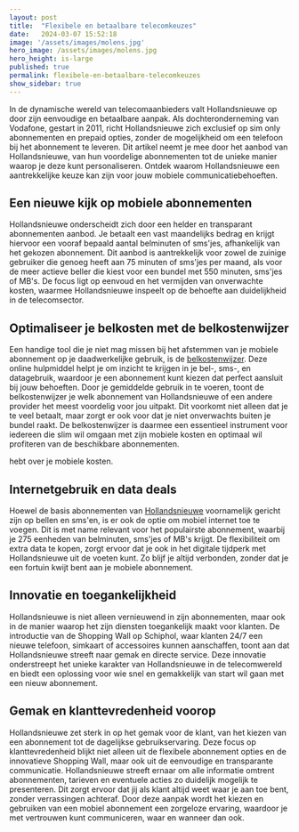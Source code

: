 ```yaml
---
layout: post
title:  "Flexibele en betaalbare telecomkeuzes"
date:   2024-03-07 15:52:18
image: '/assets/images/molens.jpg'
hero_image: /assets/images/molens.jpg
hero_height: is-large
published: true
permalink: flexibele-en-betaalbare-telecomkeuzes
show_sidebar: true
---
```


In de dynamische wereld van telecomaanbieders valt Hollandsnieuwe op door zijn eenvoudige en betaalbare aanpak. Als dochteronderneming van Vodafone, gestart in 2011, richt Hollandsnieuwe zich exclusief op sim only abonnementen en prepaid opties, zonder de mogelijkheid om een telefoon bij het abonnement te leveren. Dit artikel neemt je mee door het aanbod van Hollandsnieuwe, van hun voordelige abonnementen tot de unieke manier waarop je deze kunt personaliseren. Ontdek waarom Hollandsnieuwe een aantrekkelijke keuze kan zijn voor jouw mobiele communicatiebehoeften.

## Een nieuwe kijk op mobiele abonnementen

Hollandsnieuwe onderscheidt zich door een helder en transparant abonnementen aanbod. Je betaalt een vast maandelijks bedrag en krijgt hiervoor een vooraf bepaald aantal belminuten of sms'jes, afhankelijk van het gekozen abonnement. Dit aanbod is aantrekkelijk voor zowel de zuinige gebruiker die genoeg heeft aan 75 minuten of sms'jes per maand, als voor de meer actieve beller die kiest voor een bundel met 550 minuten, sms'jes of MB's. De focus ligt op eenvoud en het vermijden van onverwachte kosten, waarmee Hollandsnieuwe inspeelt op de behoefte aan duidelijkheid in de telecomsector.

## Optimaliseer je belkosten met de belkostenwijzer

Een handige tool die je niet mag missen bij het afstemmen van je mobiele abonnement op je daadwerkelijke gebruik, is de [belkostenwijzer](http://belkostenwijzer.nl). Deze online hulpmiddel helpt je om inzicht te krijgen in je bel-, sms-, en datagebruik, waardoor je een abonnement kunt kiezen dat perfect aansluit bij jouw behoeften. Door je gemiddelde gebruik in te voeren, toont de belkostenwijzer je welk abonnement van Hollandsnieuwe of een andere provider het meest voordelig voor jou uitpakt. Dit voorkomt niet alleen dat je te veel betaalt, maar zorgt er ook voor dat je niet onverwachts buiten je bundel raakt. De belkostenwijzer is daarmee een essentieel instrument voor iedereen die slim wil omgaan met zijn mobiele kosten en optimaal wil profiteren van de beschikbare abonnementen.

hebt over je mobiele kosten.

## Internetgebruik en data deals

Hoewel de basis abonnementen van [Hollandsnieuwe](https://belkostenwijzer.nl/provider/hollandsnieuwe/) voornamelijk gericht zijn op bellen en sms'en, is er ook de optie om mobiel internet toe te voegen. Dit is met name relevant voor het populairste abonnement, waarbij je 275 eenheden van belminuten, sms'jes of MB's krijgt. De flexibiliteit om extra data te kopen, zorgt ervoor dat je ook in het digitale tijdperk met Hollandsnieuwe uit de voeten kunt. Zo blijf je altijd verbonden, zonder dat je een fortuin kwijt bent aan je mobiele abonnement.

## Innovatie en toegankelijkheid

Hollandsnieuwe is niet alleen vernieuwend in zijn abonnementen, maar ook in de manier waarop het zijn diensten toegankelijk maakt voor klanten. De introductie van de Shopping Wall op Schiphol, waar klanten 24/7 een nieuwe telefoon, simkaart of accessoires kunnen aanschaffen, toont aan dat Hollandsnieuwe streeft naar gemak en directe service. Deze innovatie onderstreept het unieke karakter van Hollandsnieuwe in de telecomwereld en biedt een oplossing voor wie snel en gemakkelijk van start wil gaan met een nieuw abonnement.

## Gemak en klanttevredenheid voorop

Hollandsnieuwe zet sterk in op het gemak voor de klant, van het kiezen van een abonnement tot de dagelijkse gebruikservaring. Deze focus op klanttevredenheid blijkt niet alleen uit de flexibele abonnement opties en de innovatieve Shopping Wall, maar ook uit de eenvoudige en transparante communicatie. Hollandsnieuwe streeft ernaar om alle informatie omtrent abonnementen, tarieven en eventuele acties zo duidelijk mogelijk te presenteren. Dit zorgt ervoor dat jij als klant altijd weet waar je aan toe bent, zonder verrassingen achteraf. Door deze aanpak wordt het kiezen en gebruiken van een mobiel abonnement een zorgeloze ervaring, waardoor je met vertrouwen kunt communiceren, waar en wanneer dan ook.